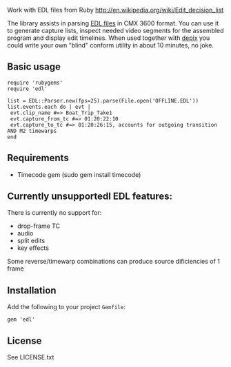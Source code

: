 Work with EDL files from Ruby
http://en.wikipedia.org/wiki/Edit_decision_list 

The library assists in parsing [EDL files](http://en.wikipedia.org/wiki/Edit_decision_list) in CMX 3600 format.
You can use it to generate capture lists, inspect needed video segments for the assembled program
and display edit timelines. When used together with [depix](https://github.com/guerilla-di/depix) you could write your own "blind"
conform utility in about 10 minutes, no joke.

## Basic usage

```
require 'rubygems'
require 'edl'

list = EDL::Parser.new(fps=25).parse(File.open('OFFLINE.EDL'))
list.events.each do | evt |
 evt.clip_name #=> Boat_Trip_Take1
 evt.capture_from_tc #=> 01:20:22:10
 evt.capture_to_tc #=> 01:20:26:15, accounts for outgoing transition AND M2 timewarps
end
```

## Requirements

* Timecode gem (sudo gem install timecode)

## Currently unsupportedl EDL features:

There is currently no support for:

* drop-frame TC
* audio
* split edits
* key effects

Some reverse/timewarp combinations can produce source dificiencies of 1 frame

## Installation

Add the following to your project `Gemfile`:

```
gem 'edl'
```

## License

See LICENSE.txt
